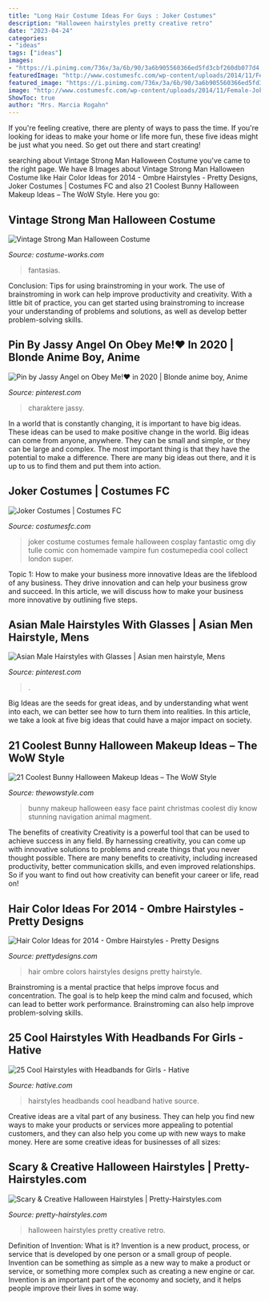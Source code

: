 ```yaml
---
title: "Long Hair Costume Ideas For Guys : Joker Costumes"
description: "Halloween hairstyles pretty creative retro"
date: "2023-04-24"
categories:
- "ideas"
tags: ["ideas"]
images:
- "https://i.pinimg.com/736x/3a/6b/90/3a6b905560366ed5fd3cbf260db077d4.jpg"
featuredImage: "http://www.costumesfc.com/wp-content/uploads/2014/11/Female-Joker-Costume.jpg"
featured_image: "https://i.pinimg.com/736x/3a/6b/90/3a6b905560366ed5fd3cbf260db077d4.jpg"
image: "http://www.costumesfc.com/wp-content/uploads/2014/11/Female-Joker-Costume.jpg"
ShowToc: true
author: "Mrs. Marcia Rogahn"
---
```



If you're feeling creative, there are plenty of ways to pass the time. If you're looking for ideas to make your home or life more fun, these five ideas might be just what you need. So get out there and start creating!

	

		
searching about Vintage Strong Man Halloween Costume you've came to the right page. We have 8 Images about Vintage Strong Man Halloween Costume like Hair Color Ideas for 2014 - Ombre Hairstyles - Pretty Designs, Joker Costumes | Costumes FC and also 21 Coolest Bunny Halloween Makeup Ideas – The WoW Style. Here you go:
		
    
## Vintage Strong Man Halloween Costume

<img loading=lazy src="https://photos.costume-works.com/full/vintage_strong_man.jpg" onerror="this.onerror=null;this.src='https://tse1.mm.bing.net/th?id=OIP.OeW-RADgt0fOBbD24QnOmwHaLH&amp;pid=15.1';" alt="Vintage Strong Man Halloween Costume">

_Source: costume-works.com_

>fantasias. 

	

Conclusion: Tips for using brainstroming in your work.
The use of brainstroming in work can help improve productivity and creativity. With a little bit of practice, you can get started using brainstroming to increase your understanding of problems and solutions, as well as develop better problem-solving skills.

    
## Pin By Jassy Angel On Obey Me!♥️ In 2020 | Blonde Anime Boy, Anime

<img loading=lazy src="https://i.pinimg.com/736x/3a/6b/90/3a6b905560366ed5fd3cbf260db077d4.jpg" onerror="this.onerror=null;this.src='https://tse1.mm.bing.net/th?id=OIP.xUxFuAfOI7ueCCMJMFzKfQHaKe&amp;pid=15.1';" alt="Pin by Jassy Angel on Obey Me!♥️ in 2020 | Blonde anime boy, Anime">

_Source: pinterest.com_

>charaktere jassy. 

	

In a world that is constantly changing, it is important to have big ideas. These ideas can be used to make positive change in the world. Big ideas can come from anyone, anywhere. They can be small and simple, or they can be large and complex. The most important thing is that they have the potential to make a difference. There are many big ideas out there, and it is up to us to find them and put them into action.

    
## Joker Costumes | Costumes FC

<img loading=lazy src="http://www.costumesfc.com/wp-content/uploads/2014/11/Female-Joker-Costume.jpg" onerror="this.onerror=null;this.src='https://tse4.mm.bing.net/th?id=OIP.Xht-ZD8-IV5bugDXX8ki8wHaLH&amp;pid=15.1';" alt="Joker Costumes | Costumes FC">

_Source: costumesfc.com_

>joker costume costumes female halloween cosplay fantastic omg diy tulle comic con homemade vampire fun costumepedia cool collect london super. 

	

Topic 1: How to make your business more innovative
Ideas are the lifeblood of any business. They drive innovation and can help your business grow and succeed. In this article, we will discuss how to make your business more innovative by outlining five steps.

    
## Asian Male Hairstyles With Glasses | Asian Men Hairstyle, Mens

<img loading=lazy src="https://i.pinimg.com/736x/5b/7a/2a/5b7a2a2e5b02da87d062468eaff002f0.jpg" onerror="this.onerror=null;this.src='https://tse4.mm.bing.net/th?id=OIP.KOM1JJPwIoQBu7N5PjwQiAHaKs&amp;pid=15.1';" alt="Asian Male Hairstyles with Glasses | Asian men hairstyle, Mens">

_Source: pinterest.com_

>. 

	

Big Ideas are the seeds for great ideas, and by understanding what went into each, we can better see how to turn them into realities. In this article, we take a look at five big ideas that could have a major impact on society.

    
## 21 Coolest Bunny Halloween Makeup Ideas – The WoW Style

<img loading=lazy src="http://thewowstyle.com/wp-content/uploads/2016/07/Stunning-Bunny-Halloween-Makeup.jpg" onerror="this.onerror=null;this.src='https://tse1.mm.bing.net/th?id=OIP.0HNAM_9T7aJVWlt2oCvrXwHaKs&amp;pid=15.1';" alt="21 Coolest Bunny Halloween Makeup Ideas – The WoW Style">

_Source: thewowstyle.com_

>bunny makeup halloween easy face paint christmas coolest diy know stunning navigation animal magment. 

	

The benefits of creativity
Creativity is a powerful tool that can be used to achieve success in any field. By harnessing creativity, you can come up with innovative solutions to problems and create things that you never thought possible. There are many benefits to creativity, including increased productivity, better communication skills, and even improved relationships. So if you want to find out how creativity can benefit your career or life, read on!

    
## Hair Color Ideas For 2014 - Ombre Hairstyles - Pretty Designs

<img loading=lazy src="https://www.prettydesigns.com/wp-content/uploads/2013/09/Purple-Ombre-Hair-2014.jpg" onerror="this.onerror=null;this.src='https://tse4.mm.bing.net/th?id=OIP.BjrTKUxV1qivu4sncU_QCAHaKt&amp;pid=15.1';" alt="Hair Color Ideas for 2014 - Ombre Hairstyles - Pretty Designs">

_Source: prettydesigns.com_

>hair ombre colors hairstyles designs pretty hairstyle. 

	

Brainstroming is a mental practice that helps improve focus and concentration. The goal is to help keep the mind calm and focused, which can lead to better work performance. Brainstroming can also help improve problem-solving skills.

    
## 25 Cool Hairstyles With Headbands For Girls - Hative

<img loading=lazy src="https://hative.com/wp-content/uploads/2015/02/headband-hairstyles/20-cool-hairstyles-with-headbands-for-girls.jpg" onerror="this.onerror=null;this.src='https://tse2.mm.bing.net/th?id=OIP.txd59uO8V7I2mhymuEZmcAHaLW&amp;pid=15.1';" alt="25 Cool Hairstyles with Headbands for Girls - Hative">

_Source: hative.com_

>hairstyles headbands cool headband hative source. 

	

Creative ideas are a vital part of any business. They can help you find new ways to make your products or services more appealing to potential customers, and they can also help you come up with new ways to make money. Here are some creative ideas for businesses of all sizes: 

    
## Scary &amp; Creative Halloween Hairstyles | Pretty-Hairstyles.com

<img loading=lazy src="http://pretty-hairstyles.com/wp-content/uploads/2015/10/Halloween-Hairstyles-for-kids.jpg" onerror="this.onerror=null;this.src='https://tse4.mm.bing.net/th?id=OIP.09k-svQ19Oh6rKguuh7NnQHaLG&amp;pid=15.1';" alt="Scary &amp; Creative Halloween Hairstyles | Pretty-Hairstyles.com">

_Source: pretty-hairstyles.com_

>halloween hairstyles pretty creative retro. 

	

Definition of Invention: What is it?
Invention is a new product, process, or service that is developed by one person or a small group of people. Invention can be something as simple as a new way to make a product or service, or something more complex such as creating a new engine or car. Invention is an important part of the economy and society, and it helps people improve their lives in some way.

